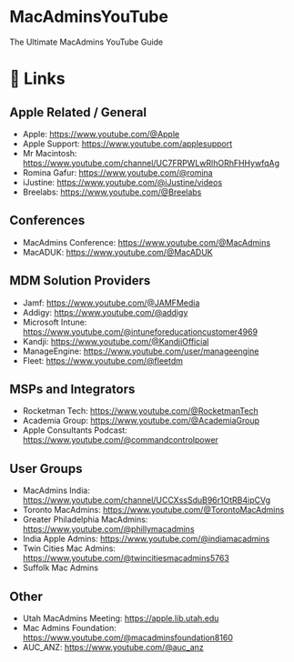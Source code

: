 # MacAdminsYouTube
The Ultimate MacAdmins YouTube Guide

# 🔗 Links
## Apple Related / General
- Apple: https://www.youtube.com/@Apple
- Apple Support: https://www.youtube.com/applesupport
- Mr Macintosh: https://www.youtube.com/channel/UC7FRPWLwRlhORhFHHywfqAg 
- Romina Gafur: https://www.youtube.com/@romina
- iJustine: https://www.youtube.com/@iJustine/videos
- Breelabs: https://www.youtube.com/@Breelabs

## Conferences
- MacAdmins Conference: https://www.youtube.com/@MacAdmins
- MacADUK: https://www.youtube.com/@MacADUK

## MDM Solution Providers
- Jamf: https://www.youtube.com/@JAMFMedia
- Addigy: https://www.youtube.com/@addigy
- Microsoft Intune: https://www.youtube.com/@intuneforeducationcustomer4969
- Kandji: https://www.youtube.com/@KandjiOfficial
- ManageEngine: https://www.youtube.com/user/manageengine
- Fleet: https://www.youtube.com/@fleetdm

## MSPs and Integrators
- Rocketman Tech: https://www.youtube.com/@RocketmanTech
- Academia Group: https://www.youtube.com/@AcademiaGroup
- Apple Consultants Podcast: https://www.youtube.com/@commandcontrolpower

## User Groups
- MacAdmins India: https://www.youtube.com/channel/UCCXssSduB96r1OtRB4ipCVg
- Toronto MacAdmins: https://www.youtube.com/@TorontoMacAdmins
- Greater Philadelphia MacAdmins: https://www.youtube.com/@phillymacadmins
- India Apple Admins: https://www.youtube.com/@indiamacadmins
- Twin Cities Mac Admins: https://www.youtube.com/@twincitiesmacadmins5763
- Suffolk Mac Admins

## Other
- Utah MacAdmins Meeting: https://apple.lib.utah.edu
- Mac Admins Foundation: https://www.youtube.com/@macadminsfoundation8160
- AUC_ANZ: https://www.youtube.com/@auc_anz
